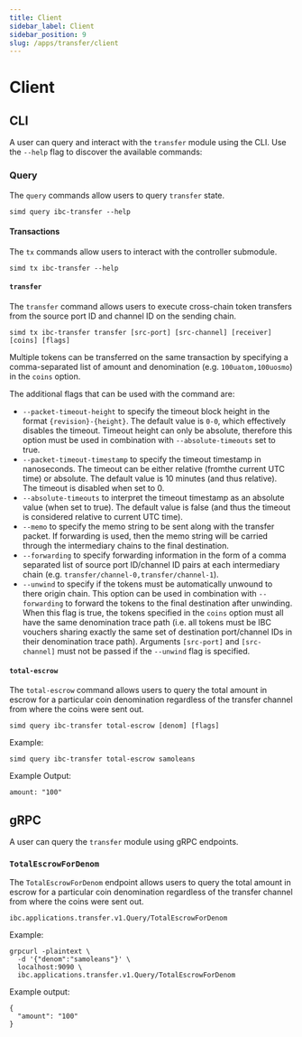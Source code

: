 ```yaml
---
title: Client
sidebar_label: Client
sidebar_position: 9
slug: /apps/transfer/client
---
```


# Client

## CLI

A user can query and interact with the `transfer` module using the CLI. Use the `--help` flag to discover the available commands:

### Query

The `query` commands allow users to query `transfer` state.

```shell
simd query ibc-transfer --help
```

#### Transactions

The `tx` commands allow users to interact with the controller submodule.

```shell
simd tx ibc-transfer --help
```

#### `transfer`

The `transfer` command allows users to execute cross-chain token transfers from the source port ID and channel ID on the sending chain.

```shell
simd tx ibc-transfer transfer [src-port] [src-channel] [receiver] [coins] [flags]
```

Multiple tokens can be transferred on the same transaction by specifying a comma-separated list 
of amount and denomination (e.g. `100uatom,100uosmo`) in the `coins` option.

The additional flags that can be used with the command are:

- `--packet-timeout-height` to specify the timeout block height in the format `{revision}-{height}`. The default value is `0-0`, which effectively disables the timeout. Timeout height can only be absolute, therefore this option must be used in combination with `--absolute-timeouts` set to true.
- `--packet-timeout-timestamp` to specify the timeout timestamp in nanoseconds. The timeout can be either relative (fromthe current UTC time) or absolute. The default value is 10 minutes (and thus relative). The timeout is disabled when set to 0.
- `--absolute-timeouts` to interpret the timeout timestamp as an absolute value (when set to true). The default value is false (and thus the timeout is considered relative to current UTC time).
- `--memo` to specify the memo string to be sent along with the transfer packet. If forwarding is used, then the memo string will be carried through the intermediary chains to the final destination.
- `--forwarding` to specify forwarding information in the form of a comma separated list of source port ID/channel ID pairs at each intermediary chain (e.g. `transfer/channel-0,transfer/channel-1`).
- `--unwind` to specify if the tokens must be automatically unwound to there origin chain. This option can be used in combination with `--forwarding` to forward the tokens to the final destination after unwinding. When this flag is true, the tokens specified in the `coins` option must all have the same denomination trace path (i.e. all tokens must be IBC vouchers sharing exactly the same set of destination port/channel IDs in their denomination trace path). Arguments `[src-port]` and  `[src-channel]` must not be passed if the `--unwind` flag is specified.

#### `total-escrow`

The `total-escrow` command allows users to query the total amount in escrow for a particular coin denomination regardless of the transfer channel from where the coins were sent out.

```shell
simd query ibc-transfer total-escrow [denom] [flags]
```

Example:

```shell
simd query ibc-transfer total-escrow samoleans
```

Example Output:

```shell
amount: "100"
```

## gRPC

A user can query the `transfer` module using gRPC endpoints.

### `TotalEscrowForDenom`

The `TotalEscrowForDenom` endpoint allows users to query the total amount in escrow for a particular coin denomination regardless of the transfer channel from where the coins were sent out.

```shell
ibc.applications.transfer.v1.Query/TotalEscrowForDenom
```

Example:

```shell
grpcurl -plaintext \
  -d '{"denom":"samoleans"}' \
  localhost:9090 \
  ibc.applications.transfer.v1.Query/TotalEscrowForDenom
```

Example output:

```shell
{
  "amount": "100"
}
```
